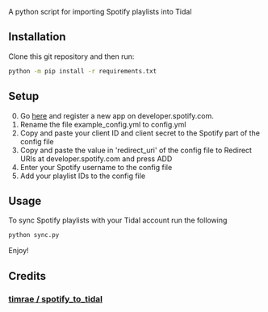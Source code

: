 A python script for importing Spotify playlists into Tidal

Installation
-----------
Clone this git repository and then run:

```bash
python -m pip install -r requirements.txt
```

Setup
-----

0. Go [here](https://developer.spotify.com/documentation/general/guides/authorization/app-settings/) and register a new app on developer.spotify.com.
1. Rename the file example_config.yml to config.yml
2. Copy and paste your client ID and client secret to the Spotify part of the config file
3. Copy and paste the value in 'redirect_uri' of the config file to Redirect URIs at developer.spotify.com and press ADD
4. Enter your Spotify username to the config file
5. Add your playlist IDs to the config file

Usage
----
To sync Spotify playlists with your Tidal account run the following

```bash
python sync.py
```

Enjoy!

Credits
------
### [ timrae / spotify_to_tidal](https://github.com/timrae/spotify_to_tidal)